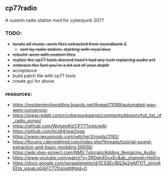 ## cp77radio
A custom radio station mod for cyberpunk 2077

### TODO:
* ~~locate all music .wem files extracted from soundbank 2~~
  * ~~sort by radio station, starting with royal blue~~
* ~~rebuild .wem with custom files~~
* ~~realize the cp77 tools discord hasn't had any luck replacing audio yet~~
* ~~embrace the fact you're a bit out of your depth~~
* acceptance 
* build patch file with cp77 tools
* create gui for above

### resources:
* https://residentevilmodding.boards.net/thread/11099/automated-wav-wem-conversion
* https://www.reddit.com/r/cyberpunkgame/comments/kbspmj/full_list_of_radio_songs/
* https://github.com/WolvenKit/CP77Tools/wiki
* https://github.com/hcs64/ww2ogg
* https://www.nexusmods.com/witcher3/mods/3192/
* https://forums.cdprojektred.com/index.php?threads/tutorial-sound-extraction-and-basic-modding.56938/
* https://wiki.step-project.com/NMS:Tutorials/Adding_Replacing_Audio
* https://www.youtube.com/watch?v=39Oeb4GvxEc&ab_channel=HpXro
* https://docs.google.com/spreadsheets/d/1CSSEciBQ3p2wM7OT_oInjoAEEtq_sguaLnGjbFCT7Dg/edit#gid=0
